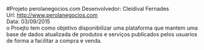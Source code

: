 #Projeto perolanegocios.com
Desenvolvedor: Cleidival Fernades
<br>
Url: http://www.perolanegocios.com
<br>
Data: 03/09/2015
<br>
o Proejto tem como objetivo disponibilizar uma plataforma que mantem uma base de dados atualizada de produtos e serviços publicados pelos usuarios de forma a facilitar a compra e venda.
